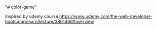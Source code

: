 "# color-game" 

Inspired by udemy course https://www.udemy.com/the-web-developer-bootcamp/learn/lecture/3861466#overview
